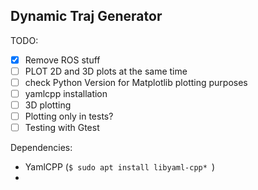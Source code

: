 ## Dynamic Traj Generator


TODO: 

  - [x] Remove ROS stuff
  - [ ] PLOT 2D and 3D plots at the same time
  - [ ] check Python Version for Matplotlib plotting purposes
  - [ ] yamlcpp installation
  - [ ] 3D plotting
  - [ ] Plotting only in tests?
  - [ ] Testing with Gtest

Dependencies:
- YamlCPP (```$ sudo apt install libyaml-cpp* ```)
- 